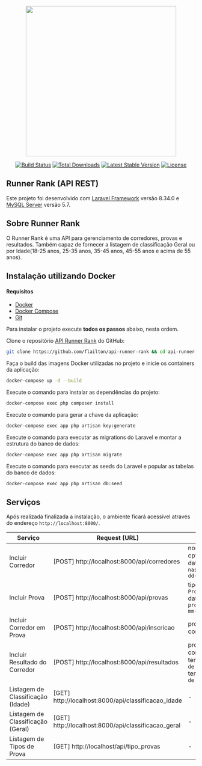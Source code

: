 <p align="center"><a href="https://laravel.com" target="_blank"><img src="https://raw.githubusercontent.com/laravel/art/master/logo-lockup/5%20SVG/2%20CMYK/1%20Full%20Color/laravel-logolockup-cmyk-red.svg" width="400"></a></p>

<p align="center">
<a href="https://travis-ci.org/laravel/framework"><img src="https://travis-ci.org/laravel/framework.svg" alt="Build Status"></a>
<a href="https://packagist.org/packages/laravel/framework"><img src="https://img.shields.io/packagist/dt/laravel/framework" alt="Total Downloads"></a>
<a href="https://packagist.org/packages/laravel/framework"><img src="https://img.shields.io/packagist/v/laravel/framework" alt="Latest Stable Version"></a>
<a href="https://packagist.org/packages/laravel/framework"><img src="https://img.shields.io/packagist/l/laravel/framework" alt="License"></a>
</p>

## Runner Rank (API REST)

Este projeto foi desenvolvido com [Laravel Framework](https://laravel.com) versão 8.34.0 e [MySQL Server](https://www.mysql.com/) versão 5.7.

## Sobre Runner Rank

O Runner Rank é uma API para gerenciamento de corredores, provas e resultados. Também capaz de fornecer a listagem de classificação Geral ou por Idade(18-25 anos, 25-35 anos, 35-45 anos, 45-55 anos e acima de 55 anos).

## Instalação utilizando Docker

#### Requisitos

- [Docker](https://docs.docker.com/get-docker/)
- [Docker Compose](https://docs.docker.com/compose/install/)
- [Git](https://git-scm.com/downloads)

Para instalar o projeto execute **todos os passos** abaixo, nesta ordem.

Clone o repositório [API Runner Rank](https://github.com/flailton/api-runner-rank) do GitHub:

```bash
git clone https://github.com/flailton/api-runner-rank && cd api-runner-rank
```

Faça o build das imagens Docker utilizadas no projeto e inicie os containers da aplicação:

```bash
docker-compose up -d --build
```

Execute o comando para instalar as dependências do projeto:

```bash
docker-compose exec php composer install
```

Execute o comando para gerar a chave da aplicação:

```bash
docker-compose exec app php artisan key:generate
```

Execute o comando para executar as migrations do Laravel e montar a estrutura do banco de dados:

```bash
docker-compose exec app php artisan migrate
```

Execute o comando para executar as seeds do Laravel e popular as tabelas do banco de dados:

```bash
docker-compose exec app php artisan db:seed
```

## Serviços

Após realizada finalizada a instalação, o ambiente ficará acessível através do endereço `http://localhost:8000/`.

| Serviço | Request (URL) | Request (Data) |
|---------|-----------|------------|
| Incluir Corredor | [POST] http://localhost:8000/api/corredores | nome:`Nome`<br>cpf:`CPF`<br>data_nascimento:`Dada de nascimento (dd/mm/YYY / dd-mm-YYY / YYYY-mm-dd)` |
| Incluir Prova | [POST] http://localhost:8000/api/provas | tipo_prova_id:`Tipo de Prova`<br>data_prova:`Dada da prova (dd/mm/YYY / dd-mm-YYY / YYYY-mm-dd)` |
| Incluir Corredor em Prova | [POST] http://localhost:8000/api/inscricao | prova_id:`ID Corredor`<br>corredor_id:`ID Prova` |
| Incluir Resultado do Corredor | [POST] http://localhost:8000/api/resultados | prova_id:`ID Corredor`<br>corredor_id:`ID Prova`<br>tempo_inicio_prova:`Tempo de início (H:i:s)`<br>tempo_fim_prova:`Tempo de conclusão (H:i:s)` |
| Listagem de Classificação (Idade) | [GET] http://localhost:8000/api/classificacao_idade | - |
| Listagem de Classificação (Geral) | [GET] http://localhost:8000/api/classificacao_geral | - |
| Listagem de Tipos de Prova | [GET] http://localhost/api/tipo_provas | - |


